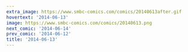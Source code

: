 ```yaml
---
extra_image: https://www.smbc-comics.com/comics/20140613after.gif
hovertext: '2014-06-13'
image: https://www.smbc-comics.com/comics/20140613.png
next_comic: '2014-06-14'
prev_comic: '2014-06-12'
title: '2014-06-13'
---
```


